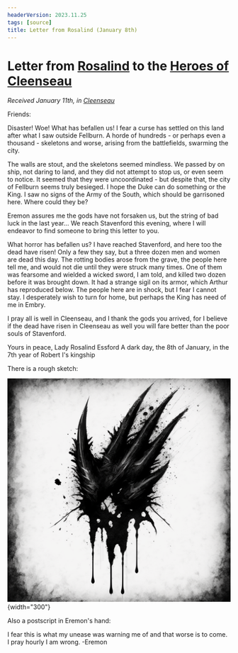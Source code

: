 ```yaml
---
headerVersion: 2023.11.25
tags: [source]
title: Letter from Rosalind (January 8th)
---
```

# Letter from [Rosalind](<../../../people/sembarans/rosalind-essford.md>) to the [Heroes of Cleenseau](<../../../people/pcs/cleenseau/heroes-of-cleenseau.md>)
_Received January 11th, in [Cleenseau](<../../../gazetteer/greater-sembara/sembara/barony-of-aveil/cleenseau-region/cleenseau/cleenseau.md>)_

Friends:

Disaster! Woe! What has befallen us! I fear a curse has settled on this land after what I saw outside Fellburn. A horde of hundreds - or perhaps even a thousand - skeletons and worse, arising from the battlefields, swarming the city.

The walls are stout, and the skeletons seemed mindless. We passed by on ship, not daring to land, and they did not attempt to stop us, or even seem to notice. It seemed that they were uncoordinated - but despite that, the city of Fellburn seems truly besieged. I hope the Duke can do something or the King. I saw no signs of the Army of the South, which should be garrisoned here. Where could they be?

Eremon assures me the gods have not forsaken us, but the string of bad luck in the last year...  We reach Stavenford this evening, where I will endeavor to find someone to bring this letter to you.

What horror has befallen us? I have reached Stavenford, and here too the dead have risen! Only a few they say, but a three dozen men and women are dead this day. The rotting bodies arose from the grave, the people here tell me, and would not die until they were struck many times. One of them was fearsome and wielded a wicked sword, I am told, and killed two dozen before it was brought down. It had a strange sigil on its armor, which Arthur has reproduced below. The people here are in shock, but I fear I cannot stay. I desperately wish to turn for home, but perhaps the King has need of me in Embry.

I pray all is well in Cleenseau, and I thank the gods you arrived, for I believe if the dead have risen in Cleenseau as well you will fare better than the poor souls of Stavenford.

Yours in peace,
Lady Rosalind Essford
A dark day, the 8th of January, in the 7th year of Robert I's kingship

There is a rough sketch:

![Avatus Symbol Sketch](../../../assets/avatus-symbol-sketch.png){width="300"}


Also a postscript in Eremon's hand:

I fear this is what my unease was warning me of and that worse is to come. I pray hourly I am wrong.
-Eremon